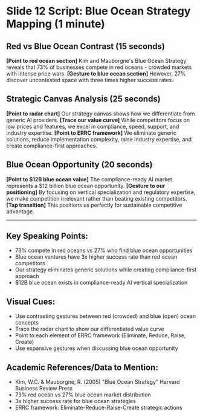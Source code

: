 # Slide 12 Script: Blue Ocean Strategy Mapping (1 minute)

## Red vs Blue Ocean Contrast (15 seconds)
**[Point to red ocean section]** Kim and Mauborgne's Blue Ocean Strategy reveals that 73% of businesses compete in red oceans - crowded markets with intense price wars. **[Gesture to blue ocean section]** However, 27% discover uncontested space with three times higher success rates.

## Strategic Canvas Analysis (25 seconds)
**[Point to radar chart]** Our strategy canvas shows how we differentiate from generic AI providers. **[Trace our value curve]** While competitors focus on low prices and features, we excel in compliance, speed, support, and industry expertise. **[Point to ERRC framework]** We eliminate generic solutions, reduce implementation complexity, raise industry expertise, and create compliance-first approaches.

## Blue Ocean Opportunity (20 seconds)
**[Point to $12B blue ocean value]** The compliance-ready AI market represents a $12 billion blue ocean opportunity. **[Gesture to our positioning]** By focusing on vertical specialization and regulatory expertise, we make competition irrelevant rather than beating existing competitors. **[Tap transition]** This positions us perfectly for sustainable competitive advantage.

---

## Key Speaking Points:
- 73% compete in red oceans vs 27% who find blue ocean opportunities
- Blue ocean ventures have 3x higher success rate than red ocean competitors
- Our strategy eliminates generic solutions while creating compliance-first approach
- $12B blue ocean exists in compliance-ready AI vertical specialization

## Visual Cues:
- Use contrasting gestures between red (crowded) and blue (open) ocean concepts
- Trace the radar chart to show our differentiated value curve
- Point to each element of ERRC framework (Eliminate, Reduce, Raise, Create)
- Use expansive gestures when discussing blue ocean opportunity

## Academic References/Data to Mention:
- Kim, W.C. & Mauborgne, R. (2005) "Blue Ocean Strategy" Harvard Business Review Press
- 73% red ocean vs 27% blue ocean market distribution
- 3x higher success rate for blue ocean strategies
- ERRC framework: Eliminate-Reduce-Raise-Create strategic actions